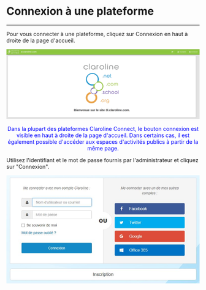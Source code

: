 # Connexion à une plateforme

---

Pour vous connecter à une plateforme, cliquez sur Connexion en haut à droite de la page d'accueil.

![connexion.png](images/connexion.png)

<p style="text-align: center; color: blue">Dans la plupart des plateformes Claroline Connect, le bouton connexion est visible en haut à droite de la page d'accueil. Dans certains cas, il est également possible d'accéder aux espaces d'activités publics à partir de la même page.</p>

Utilisez l'identifiant et le mot de passe fournis par l'administrateur et cliquez sur "Connexion".

![connexion.JPG](images/connexion.JPG)




